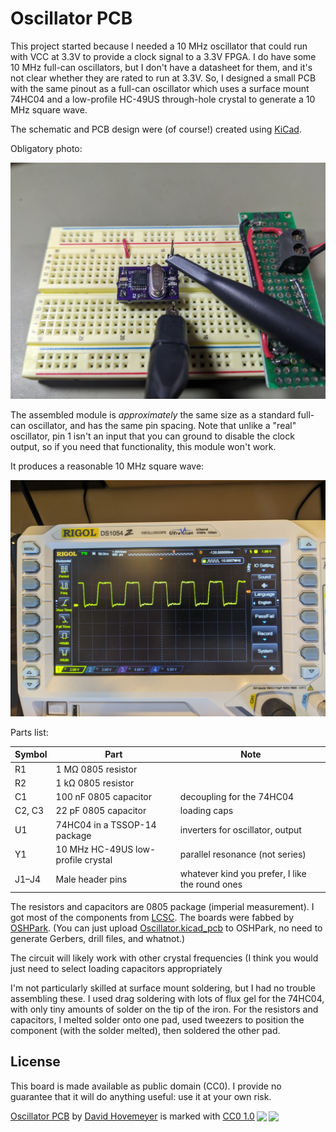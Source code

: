# Oscillator PCB

This project started because I needed a 10 MHz oscillator that could run with
VCC at 3.3V to provide a clock signal to a 3.3V FPGA. I do have some
10 MHz full-can oscillators, but I don't have a datasheet for them, and
it's not clear whether they are rated to run at 3.3V. So, I designed a
small PCB with the same pinout as a full-can oscillator which
uses a surface mount 74HC04 and a low-profile HC-49US through-hole crystal
to generate a 10 MHz square wave.

The schematic and PCB design were (of course!) created using [KiCad](https://www.kicad.org/).

Obligatory photo:

![oscillator PCB on a breadboard](img/breadboard.jpg)

The assembled module is *approximately* the same size as a standard full-can oscillator,
and has the same pin spacing. Note that unlike a "real" oscillator,
pin 1 isn't an input that you can ground to disable the clock
output, so if you need that functionality, this module won't work.

It produces a reasonable 10 MHz square wave:

![oscilloscope showing 10 MHz square wave](img/signal.jpg)

Parts list:

Symbol | Part | Note
------ | ---- | ----
R1 | 1 MΩ 0805 resistor |
R2 | 1 kΩ 0805 resistor |
C1 | 100 nF 0805 capacitor | decoupling for the 74HC04
C2, C3 | 22 pF 0805 capacitor | loading caps
U1 | 74HC04 in a TSSOP-14 package | inverters for oscillator, output
Y1 | 10 MHz HC-49US low-profile crystal | parallel resonance (not series)
J1–J4 | Male header pins | whatever kind you prefer, I like the round ones

The resistors and capacitors are 0805 package (imperial measurement).
I got most of the components from [LCSC](https://www.lcsc.com/).
The boards were fabbed by [OSHPark](https://www.oshpark.com/).
(You can just upload [Oscillator.kicad\_pcb](Oscillator.kicad_pcb)
to OSHPark, no need to generate Gerbers, drill files, and whatnot.)

The circuit will likely work with other crystal frequencies
(I think you would just need to select loading capacitors appropriately

I'm not particularly skilled at surface mount soldering, but I had no
trouble assembling these. I used drag soldering with lots of flux gel for
the 74HC04, with only tiny amounts of solder on the tip of the iron.
For the resistors and capacitors, I melted solder onto one pad,
used tweezers to position the component (with the solder melted),
then soldered the other pad.

## License

This board is made available as public domain (CC0). I provide no guarantee that
it will do anything useful: use it at your own risk.

<p xmlns:cc="http://creativecommons.org/ns#" xmlns:dct="http://purl.org/dc/terms/"><a property="dct:title" rel="cc:attributionURL" href="https://github.com/daveho/Oscillator">Oscillator PCB</a> by <a rel="cc:attributionURL dct:creator" property="cc:attributionName" href="https://daveho.github.io/">David Hovemeyer</a> is marked with <a href="http://creativecommons.org/publicdomain/zero/1.0?ref=chooser-v1" target="_blank" rel="license noopener noreferrer" style="display:inline-block;">CC0 1.0<img style="height:22px!important;margin-left:3px;vertical-align:text-bottom;" src="https://mirrors.creativecommons.org/presskit/icons/cc.svg?ref=chooser-v1"><img style="height:22px!important;margin-left:3px;vertical-align:text-bottom;" src="https://mirrors.creativecommons.org/presskit/icons/zero.svg?ref=chooser-v1"></a></p> 
